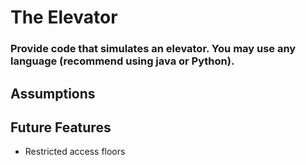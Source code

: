 # The Elevator
### Provide code that simulates an elevator.  You may use any language (recommend using java or Python). 

## Assumptions

## Future Features
- Restricted access floors